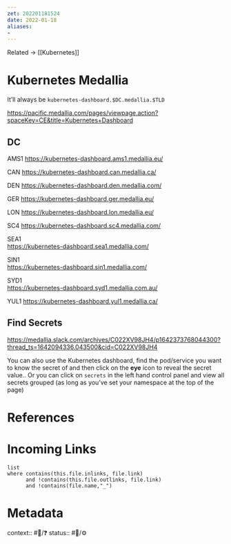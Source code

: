 ```yaml
---
zet: 202201181524
date: 2022-01-18
aliases:
- 
---
```


Related → [[Kubernetes]]
# Kubernetes Medallia

It’ll always be `kubernetes-dashboard.$DC.medallia.$TLD`

https://pacific.medallia.com/pages/viewpage.action?spaceKey=CE&title=Kubernetes+Dashboard



## DC
AMS1
https://kubernetes-dashboard.ams1.medallia.eu/

CAN
https://kubernetes-dashboard.can.medallia.ca/

DEN	
https://kubernetes-dashboard.den.medallia.com/

GER	
https://kubernetes-dashboard.ger.medallia.eu/

LON	
https://kubernetes-dashboard.lon.medallia.eu/

SC4	
https://kubernetes-dashboard.sc4.medallia.com/

SEA1	
https://kubernetes-dashboard.sea1.medallia.com/

SIN1	
https://kubernetes-dashboard.sin1.medallia.com/

SYD1	
https://kubernetes-dashboard.syd1.medallia.com.au/

YUL1
https://kubernetes-dashboard.yul1.medallia.ca/

## Find Secrets

https://medallia.slack.com/archives/C022XV98JH4/p1642373768044300?thread_ts=1642094336.043500&cid=C022XV98JH4

You can also use the Kubernetes dashboard, find the pod/service you want to know the secret of and then click on the **eye** icon to reveal the secret value.. Or you can click on `secrets` in the left hand control panel and view all secrets grouped (as long as you’ve set your namespace at the top of the page)


# References


# Incoming Links
```dataview
list
where contains(this.file.inlinks, file.link) 
      and !contains(this.file.outlinks, file.link)
	  and !contains(file.name,"_")
```
# Metadata

context:: #👔/❓
status:: #🌲/⚙